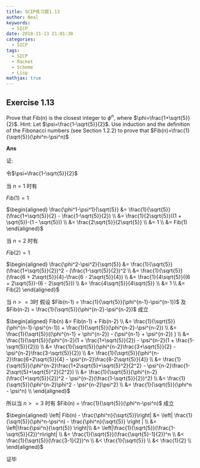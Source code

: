 ```yaml
---
title: SCIP练习题1.13
author: Neal
keywords:
  - SICP
date: 2018-11-13 21:01:30
categories:
  - SICP
tags:
  - SICP
  - Racket
  - Scheme
  - Lisp
mathjax: true
---
```


## Exercise 1.13

Prove that Fib(n) is the closest integer to $\phi^n$, where $\phi=\frac{1+\sqrt{5}}{2}$. Hint: Let $\psi=\frac{1-\sqrt{5}}{2}$. Use induction and the definition of the Fibonacci numbers (see Section 1.2.2) to prove that $Fib(n)=\frac{1}{\sqrt{5}}(\phi^n-\psi^n)$

**Ans**

证:

令$\psi=\frac{1-\sqrt{5}}{2}$

当 $n=1$ 时有

$Fib(1) = 1$

$\begin{aligned}
\frac{\phi^1-\psi^1}{\sqrt{5}} 
  &= \frac{1}{\sqrt{5}}(\frac{1+\sqrt{5}}{2} - \frac{1-\sqrt{5}}{2}) \\
  &= \frac{1}{2\sqrt{5}}((1 + \sqrt{5})-(1 - \sqrt{5})) \\
  &= \frac{2\sqrt{5}}{2\sqrt{5}} \\
  &= 1 \\
  &= Fib(1)
\end{aligned}$

当 $n=2$ 时有

$Fib(2) = 1$

$\begin{aligned}
\frac{\phi^2-\psi^2}{\sqrt{5}} 
  &= \frac{1}{\sqrt{5}}(\frac{1+\sqrt{5}}{2})^2 - (\frac{1-\sqrt{5}}{2})^2 \\
  &= \frac{1}{\sqrt{5}}(\frac{6 + 2\sqrt{5}}{4}-\frac{6 - 2\sqrt{5}}{4}) \\
  &= \frac{1}{4\sqrt{5}}((6 + 2\sqrt{5})-(6 - 2\sqrt{5})) \\
  &= \frac{4\sqrt{5}}{4\sqrt{5}} \\
  &= 1 \\
  &= Fib(2)
\end{aligned}$

当 $n >= 3$时
假设 $Fib(n-1) = \frac{1}{\sqrt{5}}(\phi^{n-1}-\psi^{n-1})$
及 $Fib(n-2) = \frac{1}{\sqrt{5}}(\phi^{n-2}-\psi^{n-2})$ 成立

$\begin{aligned}
Fib(n) &= Fib(n-1) + Fib(n-2) \\
       &= \frac{1}{\sqrt{5}}(\phi^{n-1}-\psi^{n-1}) + \frac{1}{\sqrt{5}}(\phi^{n-2}-\psi^{n-2}) \\
       &= \frac{1}{\sqrt{5}}((\phi^{n-1} + \phi^{n-2}) - (\psi^{n-1} + \psi^{n-2}) ) \\
       &= \frac{1}{\sqrt{5}}(\phi^{n-2}(1 + \frac{1+\sqrt{5}}{2}) - \psi^{n-2}(1 + \frac{1-\sqrt{5}}{2})) \\
       &= \frac{1}{\sqrt{5}}(\phi^{n-2}\frac{3+\sqrt{5}}{2} - \psi^{n-2}\frac{3-\sqrt{5}}{2}) \\
       &= \frac{1}{\sqrt{5}}(\phi^{n-2}\frac{6+2\sqrt{5}}{4} - \psi^{n-2}\frac{6-2\sqrt{5}}{4}) \\
       &= \frac{1}{\sqrt{5}}(\phi^{n-2}\frac{1+2\sqrt{5}+\sqrt{5}^2}{2^2} - \psi^{n-2}\frac{1-2\sqrt{5}+\sqrt{5}^2}{2^2}) \\
       &= \frac{1}{\sqrt{5}}(\phi^{n-2}(\frac{1+\sqrt{5}}{2})^2 - \psi^{n-2}(\frac{1-\sqrt{5}}{2})^2) \\
       &= \frac{1}{\sqrt{5}}(\phi^{n-2}\phi^2 - \psi^{n-2}\psi^2) \\
       &= \frac{1}{\sqrt{5}}(\phi^n - \psi^n) \\
\end{aligned}$

所以当 $n>=3$ 时有 $Fib(n) = \frac{1}{\sqrt{5}}(\phi^n-\psi^n)$ 成立

$\begin{aligned}
\left|  Fib(n) - \frac{\phi^n}{\sqrt{5}}\right| 
&= \left| \frac{1}{\sqrt{5}}(\phi^n-\psi^n) - \frac{\phi^n}{\sqrt{5}} \right | \\
&= \left|\frac{\psi^n}{\sqrt{5}} \right|\\
&= \left|\frac{1}{\sqrt{5}}(\frac{1-\sqrt{5}}{2})^n\right| \\
&= \frac{1}{\sqrt{5}}(\frac{\sqrt{5}-1}{2})^n \\
&< \frac{1}{\sqrt{5}}(\frac{3-1}{2})^n \\
&< \frac{1}{\sqrt{5}} \\
&< \frac{1}{2} \\
\end{aligned}$

证毕
